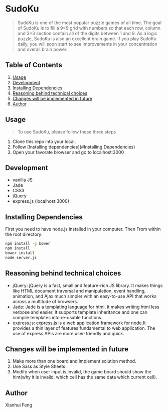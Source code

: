 SudoKu
======

> SudoKu is one of the most popular puzzle games of all time. The goal of SudoKu is to fill a 9×9 grid with numbers so that each row, column and 3×3 section contain all of the digits between 1 and 9. As a logic puzzle, SudoKu is also an excellent brain game. If you play SudoKu daily, you will soon start to see improvements in your concentration and overall brain power.

## Table of Contents

1. [Usage](#usage)
2. [Development](#development)
3. [Installing Dependencies](#installing-dependencies)
4. [Reasoning behind technical choices](#reasoning-behind-technical-choices)
5. [Changes will be implemented in future](#changes-will-be-implemented-in-future)
6. [Author](#author)

## Usage

> To use SudoKu, please follow these three steps

1. Clone this repo into your local.
2. Follow [Installing dependencies](#Installing Dependencies)
3. Open your favorate browser and go to localhost:3000

## Development
- vanilla JS
- Jade
- CSS3
- jQuery 
- express.js (localhost:3000)

## Installing Dependencies

First you need to have node.js installed in your computer.
Then From within the root directory:

```sh
npm install -g bower
npm install
bower install
node server.js
```

## Reasoning behind technical choices
- jQuery: jQuery is a fast, small and feature-rich JS library. It makes things like HTML document traversal and manipulation, event handling, animation, and Ajax much simpler with an easy-to-use API that works across a multitude of browsers. 
- Jade: Jade is a templating language for html, it makes writing html less verbose and easier. It supports template inheritance and one can compile templates into re-usable functions.
- express.js: express.js is a web application framework for node.It provides a thin layer of features fundamental to web application. The use of express APIs are more user-friendly and quick. 

## Changes will be implemented in future
1. Make more than one board and implement solution method.
2. Use Sass as Style Sheets
3. Modify when user input is invalid, the game board should show the hint(why it is invalid, which cell has the same data which current cell).

## Author
Xianhui Feng 

